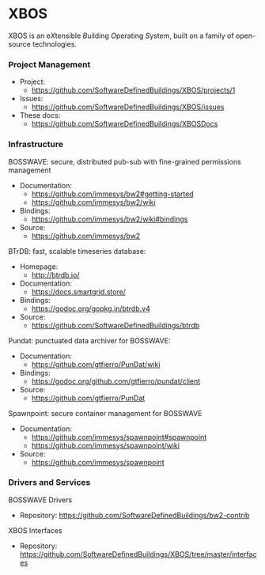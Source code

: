 # XBOS

XBOS is an e*X*tensible *B*uilding *O*perating *S*ystem, built on a family of open-source technologies.

### Project Management

- Project:
    - https://github.com/SoftwareDefinedBuildings/XBOS/projects/1
- Issues:
    - https://github.com/SoftwareDefinedBuildings/XBOS/issues
- These docs:
    - https://github.com/SoftwareDefinedBuildings/XBOSDocs

### Infrastructure

BOSSWAVE: secure, distributed pub-sub with fine-grained permissions management
- Documentation:
    - https://github.com/immesys/bw2#getting-started
    - https://github.com/immesys/bw2/wiki
- Bindings:
    - https://github.com/immesys/bw2/wiki#bindings
- Source:
    - https://github.com/immesys/bw2

BTrDB: fast, scalable timeseries database:
- Homepage:
    - http://btrdb.io/
- Documentation:
    - https://docs.smartgrid.store/
- Bindings:
    - https://godoc.org/gopkg.in/btrdb.v4
- Source:
    - https://github.com/SoftwareDefinedBuildings/btrdb

Pundat: punctuated data archiver for BOSSWAVE:
- Documentation:
    - https://github.com/gtfierro/PunDat/wiki
- Bindings:
    - https://godoc.org/github.com/gtfierro/pundat/client
- Source:
    - https://github.com/gtfierro/PunDat

Spawnpoint: secure container management for BOSSWAVE
- Documentation:
    - https://github.com/immesys/spawnpoint#spawnpoint
    - https://github.com/immesys/spawnpoint/wiki
- Source:
    - https://github.com/immesys/spawnpoint

### Drivers and Services

BOSSWAVE Drivers
- Repository: https://github.com/SoftwareDefinedBuildings/bw2-contrib

XBOS Interfaces
- Repository: https://github.com/SoftwareDefinedBuildings/XBOS/tree/master/interfaces
